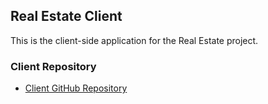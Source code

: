 ## Real Estate Client

This is the client-side application for the Real Estate project.

### Client Repository
- [Client GitHub Repository](https://github.com/Tiengh/Real_estate_client.git)
